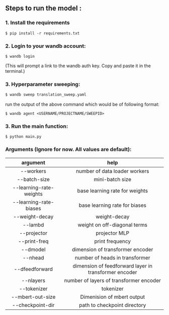 ## Steps to run the model : 

### 1. Install the requirements
```
$ pip install -r requirements.txt
```
### 2. Login to your wandb account: 
```
$ wandb login
```
(This will prompt a link to the wandb auth key. Copy and paste it in the terminal.) 

### 3. Hyperparameter sweeping: 
```bash
$ wandb sweep translation_sweep.yaml
```
run the output of the above command which would be of following format: 
```
$ wandb agent <USERNAME/PROJECTNAME/SWEEPID>
```
### 3. Run the main function:
```
$ python main.py
```

### Arguments (Ignore for now. All values are default): 

| argument | help | 
|:--: | :--: |
|--workers | number of data loader workers |
|--batch-size | mini-batch size |
|--learning-rate-weights | base learning rate for weights | 
|--learning-rate-biases | base learning rate for biases |
|--weight-decay| weight-decay |
|--lambd| weight on off-diagonal terms |
|--projector| projector MLP | 
| --print-freq | print frequency |
| --dmodel | dimension of transformer encoder | 
| --nhead | number of heads in transformer | 
| --dfeedforward | dimension of feedforward layer in transformer encoder | 
| --nlayers | number of layers of transformer encoder |
| --tokenizer | tokenizer | 
|--mbert-out-size | Dimenision of mbert output | 
|--checkpoint-dir | path to checkpoint directory | 

